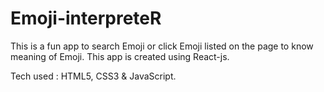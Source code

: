 # Emoji-interpreteR

This is a fun app to search Emoji or click Emoji listed on the page to know meaning of Emoji. This app is created using React-js.

Tech used : HTML5, CSS3 & JavaScript.
